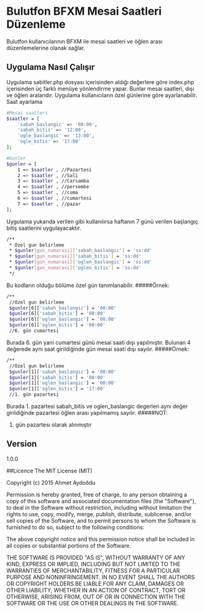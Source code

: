 # Bulutfon BFXM Mesai Saatleri Düzenleme
Bulutfon kullanıcılarının BFXM ile mesai saatleri ve öğlen arası düzenlemelerine olanak sağlar.
## Uygulama Nasıl Çalışır
Uygulama sabitler.php dosyası içerisinden aldığı değerlere göre index.php içerisinden üç farklı menüye yönlendirme yapar. Bunlar mesai saatleri, dışı ve öğlen aralarıdır. Uygulama kullanıcıların özel günlerine göre ayarlanabilir.
Saat ayarlama
```sh
#Mesai saatleri
$saatler = [
    'sabah_baslangic' => '08:00',
    'sabah_bitis' => '12:00',
    'ogle_baslangic' => '13:00',
    'ogle_bitis' => '17:00'
];

#Gunler
$gunler = [
    1 => $saatler , //Pazartesi
    2 => $saatler , //Sali
    3 => $saatler , //Carsamba
    4 => $saatler , //persembe
    5 => $saatler , //cuma
    6 => $saatler , //cumartesi
    7 => $saatler , //pazar
];
```
Uygulama yukarıda verilen gibi kullanılırsa haftanın 7 günü verilen başlangıç bitiş saatlerini uygulayacaktır.
```sh
/**
 * Ozel gun belirleme
 * $gunler[gun_numarasi]['sabah_baslangic'] = 'ss:dd'
 * $gunler[gun_numarasi]['sabah_bitis'] = 'ss:dd'
 * $gunler[gun_numarasi]['oglen_baslangic'] = 'ss:dd'
 * $gunler[gun_numarasi]['oglen_bitis'] = 'ss:dd'
 */
```
Bu kodların olduğu bölüme özel gün tanımlanabilir.
#####Örnek:
```sh
/**
 //Ozel gun belirleme
 $gunler[6]['sabah_baslangic'] = '00:00'
 $gunler[6]['sabah_bitis'] = '00:00'
 $gunler[6]['oglen_baslangic'] = '00:00'
 $gunler[6]['oglen_bitis'] = '00:00'
 //6. gün cumartesi
```
Burada 6. gün yani cumartesi günü mesai saati dışı yapılmıştır. Bulunan 4 değerede aynı saat girildiğinde gün mesai saati dışı sayılır. 
#####Örnek:
```sh
/**
 //Ozel gun belirleme
 $gunler[1]['sabah_baslangic'] = '08:00'
 $gunler[1]['sabah_bitis'] = '00:00'
 $gunler[1]['oglen_baslangic'] = '00:00'
 $gunler[1]['oglen_bitis'] = '17:00'
 //1. gün pazartesi
```
Burada 1. pazartesi sabah_bitis ve oglen_baslangic degerleri aynı değer girildiğinde pazartesi öğlen arası yapılmamış sayılır.
#####NOT:
1. gün pazartesı olarak alınmıştır

## Version
1.0.0

##Licence
The MIT License (MIT)

Copyright (c) 2015 Ahmet Aydoðdu

Permission is hereby granted, free of charge, to any person obtaining a copy of this software and associated documentation files (the "Software"), to deal in the Software without restriction, including without limitation the rights to use, copy, modify, merge, publish, distribute, sublicense, and/or sell copies of the Software, and to permit persons to whom the Software is furnished to do so, subject to the following conditions:

The above copyright notice and this permission notice shall be included in all copies or substantial portions of the Software.

THE SOFTWARE IS PROVIDED "AS IS", WITHOUT WARRANTY OF ANY KIND, EXPRESS OR IMPLIED, INCLUDING BUT NOT LIMITED TO THE WARRANTIES OF MERCHANTABILITY, FITNESS FOR A PARTICULAR PURPOSE AND NONINFRINGEMENT. IN NO EVENT SHALL THE AUTHORS OR COPYRIGHT HOLDERS BE LIABLE FOR ANY CLAIM, DAMAGES OR OTHER LIABILITY, WHETHER IN AN ACTION OF CONTRACT, TORT OR OTHERWISE, ARISING FROM, OUT OF OR IN CONNECTION WITH THE SOFTWARE OR THE USE OR OTHER DEALINGS IN THE SOFTWARE.

